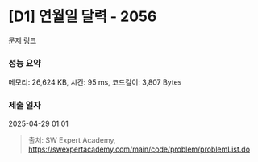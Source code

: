 # [D1] 연월일 달력 - 2056 

[문제 링크](https://swexpertacademy.com/main/code/problem/problemDetail.do?contestProbId=AV5QLkdKAz4DFAUq) 

### 성능 요약

메모리: 26,624 KB, 시간: 95 ms, 코드길이: 3,807 Bytes

### 제출 일자

2025-04-29 01:01



> 출처: SW Expert Academy, https://swexpertacademy.com/main/code/problem/problemList.do